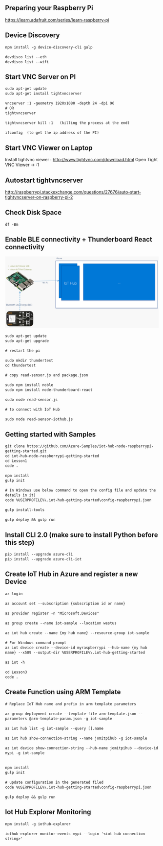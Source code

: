 Preparing your Raspberry Pi
-------------------------------------------------
https://learn.adafruit.com/series/learn-raspberry-pi


Device Discovery
------------------------------------------------------------
    npm install -g device-discovery-cli gulp

    devdisco list --eth
    devdisco list --wifi

Start VNC Server on PI
-----------------------------------------------
    sudo apt-get update
    sudo apt-get install tightvncserver

    vncserver :1 -geometry 1920x1080 -depth 24 -dpi 96
    # OR
    tightvncserver

    tightvncserver kill :1   (killing the process at the end)

    ifconfig  (to get the ip address of the PI)

Start VNC Viewer on Laptop
-----------------------------------
Install tightvnc viewer : http://www.tightvnc.com/download.html
Open Tight VNC Viewer -> <PI IP Address>:1


Autostart tightvncserver 
----------------------------------------------
http://raspberrypi.stackexchange.com/questions/27676/auto-start-tightvncserver-on-raspberry-pi-2


Check Disk Space
----------------------------------
    df -Bm


Enable BLE connectivity + Thunderboard React connectivity
---------------------------------------------------
![Thunderboard + RaspberryPi + Azure](https://raw.githubusercontent.com/jomit/IoTTrials/master/pi-gateway/ble-pi.png)

    sudo apt-get update
    sudo apt-get upgrade

    # restart the pi

    sudo mkdir thundertest
    cd thundertest

    # copy read-sensor.js and package.json

    sudo npm install noble
    sudo npm install node-thunderboard-react

    sudo node read-sensor.js

    # to connect with IoT Hub

    sudo node read-sensor-iothub.js

Getting started with Samples
------------------------------------------------------------
    git clone https://github.com/Azure-Samples/iot-hub-node-raspberrypi-getting-started.git
    cd iot-hub-node-raspberrypi-getting-started
    cd Lesson1
    code .

    npm install
    gulp init

    # In Windows use below command to open the config file and update the details in it)
    code %USERPROFILE%\.iot-hub-getting-started\config-raspberrypi.json

    gulp install-tools

    gulp deploy && gulp run


Install CLI 2.0   (make sure to install Python before this step)
------------------------------------------------------------

    pip install --upgrade azure-cli
    pip install --upgrade azure-cli-iot


Create IoT Hub in Azure and register a new Device
------------------------------------------------------------

    az login

    az account set --subscription {subscription id or name}

    az provider register -n "Microsoft.Devices"

    az group create --name iot-sample --location westus

    az iot hub create --name {my hub name} --resource-group iot-sample

    # For Windows command prompt
    az iot device create --device-id myraspberrypi --hub-name {my hub name} --x509 --output-dir %USERPROFILE%\.iot-hub-getting-started

    az iot -h

    cd Lesson3
    code .


Create Function using ARM Template
------------------------------------------------------------

    # Replace IoT Hub name and prefix in arm template parameters

    az group deployment create --template-file arm-template.json --parameters @arm-template-param.json -g iot-sample

    az iot hub list -g iot-sample --query [].name

    az iot hub show-connection-string --name jomitpihub -g iot-sample

    az iot device show-connection-string --hub-name jomitpihub --device-id mypi -g iot-sample


    npm install
    gulp init

    # update configuration in the generated filed
    code %USERPROFILE%\.iot-hub-getting-started\config-raspberrypi.json

    gulp deploy && gulp run


Iot Hub Explorer Monitoring
------------------------------------------------------------
    npm install -g iothub-explorer

    iothub-explorer monitor-events mypi --login '<iot hub connection string>'






